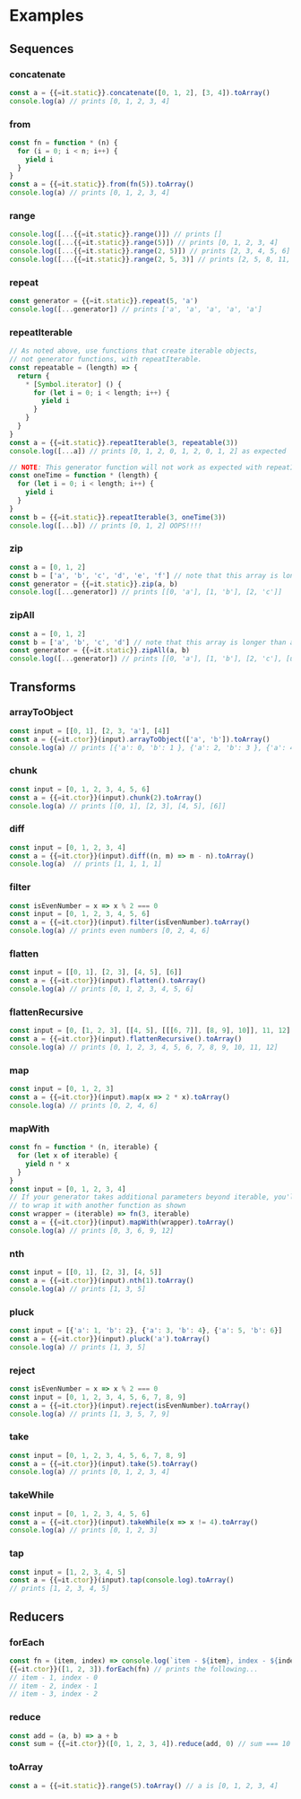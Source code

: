 # Examples

## Sequences

### concatenate

```javascript
const a = {{=it.static}}.concatenate([0, 1, 2], [3, 4]).toArray()
console.log(a) // prints [0, 1, 2, 3, 4]
```

### from

```javascript
const fn = function * (n) {
  for (i = 0; i < n; i++) {
    yield i
  }
}
const a = {{=it.static}}.from(fn(5)).toArray()
console.log(a) // prints [0, 1, 2, 3, 4]
```

### range

```javascript
console.log([...{{=it.static}}.range()]) // prints []
console.log([...{{=it.static}}.range(5)]) // prints [0, 1, 2, 3, 4]
console.log([...{{=it.static}}.range(2, 5)]) // prints [2, 3, 4, 5, 6]
console.log([...{{=it.static}}.range(2, 5, 3)] // prints [2, 5, 8, 11, 14]
```

### repeat

```javascript
const generator = {{=it.static}}.repeat(5, 'a')
console.log([...generator]) // prints ['a', 'a', 'a', 'a', 'a']
```

### repeatIterable

```javascript
// As noted above, use functions that create iterable objects,
// not generator functions, with repeatIterable.
const repeatable = (length) => {
  return {
    * [Symbol.iterator] () {
      for (let i = 0; i < length; i++) {
        yield i
      }
    }
  }
}
const a = {{=it.static}}.repeatIterable(3, repeatable(3))
console.log([...a]) // prints [0, 1, 2, 0, 1, 2, 0, 1, 2] as expected

// NOTE: This generator function will not work as expected with repeatIterable.
const oneTime = function * (length) {
  for (let i = 0; i < length; i++) {
    yield i
  }
}
const b = {{=it.static}}.repeatIterable(3, oneTime(3))
console.log([...b]) // prints [0, 1, 2] OOPS!!!!
```

### zip

```javascript
const a = [0, 1, 2]
const b = ['a', 'b', 'c', 'd', 'e', 'f'] // note that this array is longer than a
const generator = {{=it.static}}.zip(a, b)
console.log([...generator]) // prints [[0, 'a'], [1, 'b'], [2, 'c']]
```

### zipAll

```javascript
const a = [0, 1, 2]
const b = ['a', 'b', 'c', 'd'] // note that this array is longer than a
const generator = {{=it.static}}.zipAll(a, b)
console.log([...generator]) // prints [[0, 'a'], [1, 'b'], [2, 'c'], [undefined, 'd']]
```

## Transforms

### arrayToObject

```javascript
const input = [[0, 1], [2, 3, 'a'], [4]]
const a = {{=it.ctor}}(input).arrayToObject(['a', 'b']).toArray()
console.log(a) // prints [{'a': 0, 'b': 1 }, {'a': 2, 'b': 3 }, {'a': 4, 'b': undefined }]
```

### chunk

```javascript
const input = [0, 1, 2, 3, 4, 5, 6]
const a = {{=it.ctor}}(input).chunk(2).toArray()
console.log(a) // prints [[0, 1], [2, 3], [4, 5], [6]]
```

### diff

```javascript
const input = [0, 1, 2, 3, 4]
const a = {{=it.ctor}}(input).diff((n, m) => m - n).toArray()
console.log(a)  // prints [1, 1, 1, 1]
```

### filter

```javascript
const isEvenNumber = x => x % 2 === 0
const input = [0, 1, 2, 3, 4, 5, 6]
const a = {{=it.ctor}}(input).filter(isEvenNumber).toArray()
console.log(a) // prints even numbers [0, 2, 4, 6]
```

### flatten

```javascript
const input = [[0, 1], [2, 3], [4, 5], [6]]
const a = {{=it.ctor}}(input).flatten().toArray()
console.log(a) // prints [0, 1, 2, 3, 4, 5, 6]
```

### flattenRecursive

```javascript
const input = [0, [1, 2, 3], [[4, 5], [[[6, 7]], [8, 9], 10]], 11, 12]
const a = {{=it.ctor}}(input).flattenRecursive().toArray()
console.log(a) // prints [0, 1, 2, 3, 4, 5, 6, 7, 8, 9, 10, 11, 12]
```

### map

```javascript
const input = [0, 1, 2, 3]
const a = {{=it.ctor}}(input).map(x => 2 * x).toArray()
console.log(a) // prints [0, 2, 4, 6]
```

### mapWith

```javascript
const fn = function * (n, iterable) {
  for (let x of iterable) {
    yield n * x
  }
}
const input = [0, 1, 2, 3, 4]
// If your generator takes additional parameters beyond iterable, you'll need
// to wrap it with another function as shown
const wrapper = (iterable) => fn(3, iterable)
const a = {{=it.ctor}}(input).mapWith(wrapper).toArray()
console.log(a) // prints [0, 3, 6, 9, 12]
```

### nth

```javascript
const input = [[0, 1], [2, 3], [4, 5]]
const a = {{=it.ctor}}(input).nth(1).toArray()
console.log(a) // prints [1, 3, 5]
```

### pluck

```javascript
const input = [{'a': 1, 'b': 2}, {'a': 3, 'b': 4}, {'a': 5, 'b': 6}]
const a = {{=it.ctor}}(input).pluck('a').toArray()
console.log(a) // prints [1, 3, 5]
```

### reject

```javascript
const isEvenNumber = x => x % 2 === 0
const input = [0, 1, 2, 3, 4, 5, 6, 7, 8, 9]
const a = {{=it.ctor}}(input).reject(isEvenNumber).toArray()
console.log(a) // prints [1, 3, 5, 7, 9]
```

### take

```javascript
const input = [0, 1, 2, 3, 4, 5, 6, 7, 8, 9]
const a = {{=it.ctor}}(input).take(5).toArray()
console.log(a) // prints [0, 1, 2, 3, 4]
```

### takeWhile

```javascript
const input = [0, 1, 2, 3, 4, 5, 6]
const a = {{=it.ctor}}(input).takeWhile(x => x != 4).toArray()
console.log(a) // prints [0, 1, 2, 3]
```

### tap

```javascript
const input = [1, 2, 3, 4, 5]
const a = {{=it.ctor}}(input).tap(console.log).toArray()
// prints [1, 2, 3, 4, 5]
```

## Reducers

### forEach

```javascript
const fn = (item, index) => console.log(`item - ${item}, index - ${index}`)
{{=it.ctor}}([1, 2, 3]).forEach(fn) // prints the following...
// item - 1, index - 0
// item - 2, index - 1
// item - 3, index - 2
```

### reduce

```javascript
const add = (a, b) => a + b
const sum = {{=it.ctor}}([0, 1, 2, 3, 4]).reduce(add, 0) // sum === 10
```

### toArray

```javascript
const a = {{=it.static}}.range(5).toArray() // a is [0, 1, 2, 3, 4]
```
